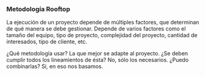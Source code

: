 ### Metodología Rooftop
La ejecución de un proyecto depende de múltiples factores, que determinan de qué manera se debe gestionar.
Depende de varios factores como el tamaño del equipo, tipo de proyecto, complejidad del proyecto, cantidad de interesados, tipo de cliente, etc.

¿Qué metodología usar? La que mejor se adapte al proyecto.
¿Se deben cumplir todos los lineamientos de ésta? No, sólo los necesarios.
¿Puedo combinarlas? Si, en eso nos basamos.
